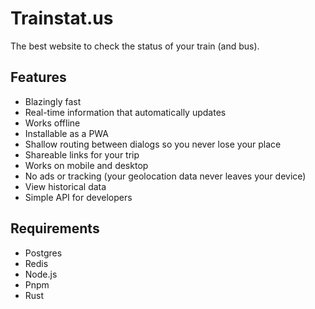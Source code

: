 # Trainstat.us

The best website to check the status of your train (and bus).

## Features

- Blazingly fast
- Real-time information that automatically updates
- Works offline
- Installable as a PWA
- Shallow routing between dialogs so you never lose your place
- Shareable links for your trip
- Works on mobile and desktop
- No ads or tracking (your geolocation data never leaves your device)
- View historical data
- Simple API for developers

## Requirements

- Postgres
- Redis
- Node.js
- Pnpm
- Rust
